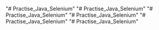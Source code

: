 "# Practise_Java_Selenium" 
"# Practise_Java_Selenium" 
"# Practise_Java_Selenium" 
"# Practise_Java_Selenium" 
"# Practise_Java_Selenium" 
"# Practise_Java_Selenium" 
